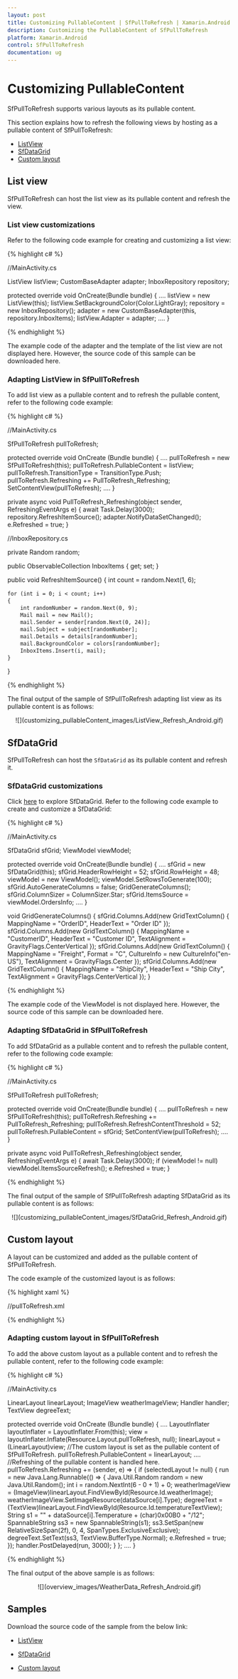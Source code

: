```yaml
---
layout: post
title: Customizing PullableContent | SfPullToRefresh | Xamarin.Android | Syncfusion
description: Customizing the PullableContent of SfPullToRefresh
platform: Xamarin.Android
control: SfPullToRefresh
documentation: ug
--- 
```


# Customizing PullableContent

SfPullToRefresh supports various layouts as its pullable content. 

This section explains how to refresh the following views by hosting as a pullable content of SfPullToRefresh:

* [ListView](#listview) 
* [SfDataGrid](#sfdatagrid) 
* [Custom layout](#custom-layout) 

## List view

SfPullToRefresh can host the list view as its pullable content and refresh the view. 

### List view customizations

Refer to the following code example for creating and customizing a list view: 

{% highlight c# %}

//MainActivity.cs

ListView listView;
CustomBaseAdapter adapter;
InboxRepository repository;

protected override void OnCreate(Bundle bundle)
{
    ....
    listView = new ListView(this);
    listView.SetBackgroundColor(Color.LightGray);
    repository = new InboxRepository();
    adapter = new CustomBaseAdapter(this, repository.InboxItems);
    listView.Adapter = adapter;
    ....
}

{% endhighlight %}

The example code of the adapter and the template of the list view are not displayed here. However, the source code of this sample can be downloaded here.

### Adapting ListView in SfPullToRefresh

To add list view as a pullable content and to refresh the pullable content, refer to the following code example:

{% highlight c# %}

//MainActivity.cs

SfPullToRefresh pullToRefresh;

protected override void OnCreate (Bundle bundle)
{
    ....
    pullToRefresh = new SfPullToRefresh(this);
    pullToRefresh.PullableContent = listView;
    pullToRefresh.TransitionType = TransitionType.Push;
    pullToRefresh.Refreshing += PullToRefresh_Refreshing;
    SetContentView(pullToRefresh);
    ....
}

private async void PullToRefresh_Refreshing(object sender, RefreshingEventArgs e)
{
    await Task.Delay(3000);
    repository.RefreshItemSource();
    adapter.NotifyDataSetChanged();
    e.Refreshed = true;
}

//InboxRepository.cs 

private Random random;

public ObservableCollection<Mail> InboxItems { get; set; }

public void RefreshItemSource()
{
    int count = random.Next(1, 6);

    for (int i = 0; i < count; i++)
    {
        int randomNumber = random.Next(0, 9);
        Mail mail = new Mail();
        mail.Sender = sender[random.Next(0, 24)];
        mail.Subject = subject[randomNumber];
        mail.Details = details[randomNumber];
        mail.BackgroundColor = colors[randomNumber];
        InboxItems.Insert(i, mail);
    }
}

{% endhighlight %}

The final output of the sample of SfPullToRefresh adapting list view as its pullable content is as follows:

<div style="text-align:center" markdown="1">
![](customizing_pullableContent_images/ListView_Refresh_Android.gif)
</div>

## SfDataGrid

SfPullToRefresh can host the `SfDataGrid` as its pullable content and refresh it.

### SfDataGrid customizations

Click [here](https://help.syncfusion.com/xamarin-android/sfdatagrid/getting-started) to explore SfDataGrid. Refer to the following code example to create and customize a SfDataGrid:

{% highlight c# %}

//MainActivity.cs

SfDataGrid sfGrid;
ViewModel viewModel;

protected override void OnCreate(Bundle bundle)
{
    ....
    sfGrid = new SfDataGrid(this);
    sfGrid.HeaderRowHeight = 52;
    sfGrid.RowHeight = 48;
    viewModel = new ViewModel();
    viewModel.SetRowsToGenerate(100);
    sfGrid.AutoGenerateColumns = false;
    GridGenerateColumns();
    sfGrid.ColumnSizer = ColumnSizer.Star;
    sfGrid.ItemsSource = viewModel.OrdersInfo;
    ....
}

void GridGenerateColumns()
{
    sfGrid.Columns.Add(new GridTextColumn() { MappingName = "OrderID", HeaderText = "Order ID" });
    sfGrid.Columns.Add(new GridTextColumn() { MappingName = "CustomerID", HeaderText = "Customer ID", TextAlignment = GravityFlags.CenterVertical });
    sfGrid.Columns.Add(new GridTextColumn() { MappingName = "Freight", Format = "C", CultureInfo = new CultureInfo("en-US"), TextAlignment = GravityFlags.Center });
    sfGrid.Columns.Add(new GridTextColumn() { MappingName = "ShipCity", HeaderText = "Ship City", TextAlignment = GravityFlags.CenterVertical });
}

{% endhighlight %}

The example code of the ViewModel is not displayed here. However, the source code of this sample can be downloaded here.

### Adapting SfDataGrid in SfPullToRefresh

To add SfDataGrid as a pullable content and to refresh the pullable content, refer to the following code example: 

{% highlight c# %}

//MainActivity.cs

SfPullToRefresh pullToRefresh;

protected override void OnCreate(Bundle bundle)
{
    ....
    pullToRefresh = new SfPullToRefresh(this);
    pullToRefresh.Refreshing += PullToRefresh_Refreshing;
    pullToRefresh.RefreshContentThreshold = 52;
    pullToRefresh.PullableContent = sfGrid;
    SetContentView(pullToRefresh);
    ....
}

private async void PullToRefresh_Refreshing(object sender, RefreshingEventArgs e)
{
    await Task.Delay(3000);
    if (viewModel != null)
        viewModel.ItemsSourceRefresh();
    e.Refreshed = true;
}

{% endhighlight %}

The final output of the sample of SfPullToRefresh adapting SfDataGrid as its pullable content is as follows:

<div style="text-align:center" markdown="1">
![](customizing_pullableContent_images/SfDataGrid_Refresh_Android.gif)
</div>

## Custom layout

A layout can be customized and added as the pullable content of SfPullToRefresh. 

The code example of the customized layout is as follows:

{% highlight xaml %}

//pullToRefresh.xml

<LinearLayout xmlns:android="http://schemas.android.com/apk/res/android"
    android:orientation="vertical"
    android:layout_width="match_parent"
    android:layout_height="match_parent"
    android:layout_weight="1"
    android:background="#039be5"
    android:id="@+id/layout">
    <TextView
        android:layout_marginTop="30dp"
        android:layout_width="wrap_content"
        android:layout_height="wrap_content"
        android:text="Morrisville"
        android:textSize="15sp"
        android:textColor="#ffffff"
        android:layout_weight="1"
        android:layout_gravity="center_horizontal" />
    <ImageView
        android:layout_width="120dp"
        android:layout_height="120dp"
        android:id="@+id/weatherImage"
        android:adjustViewBounds="true"
        android:layout_weight="1"
        android:src="@drawable/cloudy"
        android:layout_gravity="center_horizontal" />
    <TextView
        android:layout_width="wrap_content"
        android:layout_height="wrap_content"
        android:textColor="#ffffff"
        android:text="20°/12"
        android:textAppearance="?android:attr/textAppearanceLarge"
        android:textSize="23sp"
        android:textAlignment="center"
        android:id="@+id/temperatureTextView"
        android:layout_gravity="center" />
    <TextView
        android:layout_marginTop="2dp"
        android:layout_marginBottom="5dp"
        android:layout_width="wrap_content"
        android:layout_height="wrap_content"
        android:text="Friday, March 16 "
        android:textSize="13sp"
        android:textColor="#ffffff"
        android:id="@+id/dayTextView"
        android:layout_weight="1"
        android:layout_gravity="center_horizontal" />
    <HorizontalScrollView
        android:layout_width="wrap_content"
        android:layout_gravity="bottom"
        android:background="#007aaa"
        android:id="@+id/scrollView"
        android:layout_height="170dp">
        <LinearLayout
            android:orientation="horizontal"
            android:background="#007aaa"
            android:layout_width="wrap_content"
            android:id="@+id/pullScroller"
            android:layout_height="fill_parent" />
    </HorizontalScrollView>
</LinearLayout>

{% endhighlight %}

### Adapting custom layout in SfPullToRefresh

To add the above custom layout as a pullable content and to refresh the pullable content, refer to the following code example:

{% highlight c# %}

//MainActivity.cs

LinearLayout linearLayout;
ImageView weatherImageView;
Handler handler;
TextView degreeText;

protected override void OnCreate (Bundle bundle)
{
    ....
    LayoutInflater layoutInflater = LayoutInflater.From(this);
    view = layoutInflater.Inflate(Resource.Layout.pullToRefresh, null);
    linearLayout = (LinearLayout)view;
    //The custom layout is set as the pullable content of SfPullToRefresh.
    pullToRefresh.PullableContent = linearLayout;
    ....
    //Refreshing of the pullable content is handled here. 
    pullToRefresh.Refreshing += (sender, e) =>
            {
                if (selectedLayout != null)
                {
                    run = new Java.Lang.Runnable(() =>
                    {
                        Java.Util.Random random = new Java.Util.Random();
                        int i = random.NextInt(6 - 0 + 1) + 0;
                        weatherImageView = (ImageView)linearLayout.FindViewById(Resource.Id.weatherImage);
                        weatherImageView.SetImageResource(dataSource[i].Type);
                        degreeText = (TextView)linearLayout.FindViewById(Resource.Id.temperatureTextView);
                        String s1 = "" + dataSource[i].Temperature + (char)0x00B0 + "/12";
                        SpannableString ss3 = new SpannableString(s1);
                        ss3.SetSpan(new RelativeSizeSpan(2f), 0, 4, SpanTypes.ExclusiveExclusive);
                        degreeText.SetText(ss3, TextView.BufferType.Normal);
                        e.Refreshed = true;
                    });
                    handler.PostDelayed(run, 3000);
                }
            };
    ....
}

{% endhighlight %}

The final output of the above sample is as follows:

<div style="text-align:center" markdown="1">
![](overview_images/WeatherData_Refresh_Android.gif)
</div>

## Samples

Download the source code of the sample from the below link:

* [ListView](http://www.syncfusion.com/downloads/support/directtrac/general/ze/ListView_Refresh_UG-904322401)

* [SfDataGrid](http://www.syncfusion.com/downloads/support/directtrac/general/ze/SfDataGrid_Refresh_UG-1130051554)

* [Custom layout](http://www.syncfusion.com/downloads/support/directtrac/general/ze/WeatherDataRefresh_UG-1906644392)
